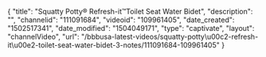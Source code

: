 {
    "title": "Squatty Potty&reg; Refresh-it&trade;Toilet Seat Water Bidet",
    "description": "",
    "channelid": "111091684",
    "videoid": "109961405",
    "date_created": "1502517341",
    "date_modified": "1504049171",
    "type": "captivate",
    "layout": "channelVideo",
    "url": "\/bbbusa-latest-videos\/squatty-potty\u00c2-refresh-it\u00e2-toilet-seat-water-bidet-3-notes\/111091684-109961405"
}